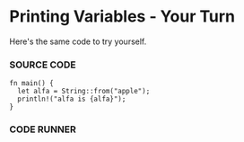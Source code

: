 # Printing Variables - Your Turn

Here's the same code to try yourself.

### SOURCE CODE

```rust, noplayground, EXAMPLE1
fn main() {
  let alfa = String::from("apple");
  println!("alfa is {alfa}");
}
```

### CODE RUNNER

```rust, editable, CODE1

```
